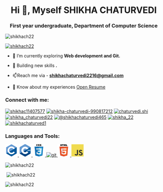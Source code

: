 <h1 align="center">Hi 👋, Myself SHIKHA CHATURVEDI</h1> 
<h3 align="center">First year undergraduate, Department of Computer Science</h3>

<p align="left"> <img src="https://komarev.com/ghpvc/?username=shikhach22&label=Profile%20views&color=0e75b6&style=flat" alt="shikhach22" /> </p>

<p align="left"> <a href="https://github.com/ryo-ma/github-profile-trophy"><img src="https://github-profile-trophy.vercel.app/?username=shikhach22" alt="shikhach22" /></a> </p>



- 🌱 I’m currently exploring **Web development and Git.**

- 💬 Building new skills **.**

- 📫Reach me via - **shikhachaturvedi2216@gmail.com**

- 📄 Know about my experiences [Open Resume](https://drive.google.com/file/d/1urcVRp6o1J49m_qrPYY7jPEl20uwNQk5/view?usp=share_link)

<h3 align="left">Connect with me:</h3>
<p align="left">
<a href="https://twitter.com/shikhac11407577" target="blank"><img align="center" src="https://raw.githubusercontent.com/rahuldkjain/github-profile-readme-generator/master/src/images/icons/Social/twitter.svg" alt="shikhac11407577" height="30" width="40" /></a>
<a href="https://linkedin.com/in/shikha-chaturvedi-990817212" target="blank"><img align="center" src="https://raw.githubusercontent.com/rahuldkjain/github-profile-readme-generator/master/src/images/icons/Social/linked-in-alt.svg" alt="shikha-chaturvedi-990817212" height="30" width="40" /></a>
<a href="https://fb.com/chaturvedi.shi" target="blank"><img align="center" src="https://raw.githubusercontent.com/rahuldkjain/github-profile-readme-generator/master/src/images/icons/Social/facebook.svg" alt="chaturvedi.shi" height="30" width="40" /></a>
<a href="https://instagram.com/shikha_chaturvedi22" target="blank"><img align="center" src="https://raw.githubusercontent.com/rahuldkjain/github-profile-readme-generator/master/src/images/icons/Social/instagram.svg" alt="shikha_chaturvedi22" height="30" width="40" /></a>
<a href="https://medium.com/@shikhachaturvedi465" target="blank"><img align="center" src="https://raw.githubusercontent.com/rahuldkjain/github-profile-readme-generator/master/src/images/icons/Social/medium.svg" alt="@shikhachaturvedi465" height="30" width="40" /></a>
<a href="https://www.codechef.com/users/shikha_22" target="blank"><img align="center" src="https://cdn.jsdelivr.net/npm/simple-icons@3.1.0/icons/codechef.svg" alt="shikha_22" height="30" width="40" /></a>
<a href="https://www.hackerrank.com/shikhachaturved1" target="blank"><img align="center" src="https://raw.githubusercontent.com/rahuldkjain/github-profile-readme-generator/master/src/images/icons/Social/hackerrank.svg" alt="shikhachaturved1" height="30" width="40" /></a>
</p>

<h3 align="left">Languages and Tools:</h3> 
<p align="left"> <a href="https://www.cprogramming.com/" target="_blank" rel="noreferrer"> <img src="https://raw.githubusercontent.com/devicons/devicon/master/icons/c/c-original.svg" alt="c" width="40" height="40"/> </a> <a href="https://www.w3schools.com/cpp/" target="_blank" rel="noreferrer"> <img src="https://raw.githubusercontent.com/devicons/devicon/master/icons/cplusplus/cplusplus-original.svg" alt="cplusplus" width="40" height="40"/> </a> <a href="https://www.w3schools.com/css/" target="_blank" rel="noreferrer"> <img src="https://raw.githubusercontent.com/devicons/devicon/master/icons/css3/css3-original-wordmark.svg" alt="css3" width="40" height="40"/> </a> <a href="https://git-scm.com/" target="_blank" rel="noreferrer"> <img src="https://www.vectorlogo.zone/logos/git-scm/git-scm-icon.svg" alt="git" width="40" height="40"/> </a> <a href="https://www.w3.org/html/" target="_blank" rel="noreferrer"> <img src="https://raw.githubusercontent.com/devicons/devicon/master/icons/html5/html5-original-wordmark.svg" alt="html5" width="40" height="40"/> </a> <a href="https://developer.mozilla.org/en-US/docs/Web/JavaScript" target="_blank" rel="noreferrer"> <img src="https://raw.githubusercontent.com/devicons/devicon/master/icons/javascript/javascript-original.svg" alt="javascript" width="40" height="40"/> </a> </p>

<p><img align="center" src="https://github-readme-streak-stats.herokuapp.com/?user=shikhach22&" alt="shikhach22" />

&nbsp;<img align="centre" src="https://github-readme-stats.vercel.app/api?username=shikhach22&show_icons=true&locale=en" alt="shikhach22" /></p>

<p><img align="left" src="https://github-readme-stats.vercel.app/api/top-langs?username=shikhach22&show_icons=true&locale=en&layout=compact" alt="shikhach22" /></p>
